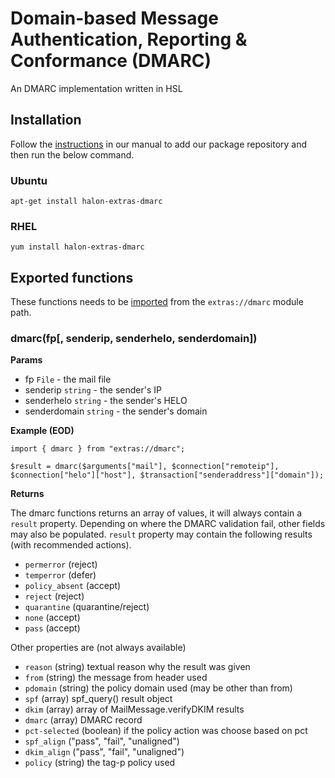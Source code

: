 # Domain-based Message Authentication, Reporting & Conformance (DMARC) 
An DMARC implementation written in HSL

## Installation

Follow the [instructions](https://docs.halon.io/manual/comp_install.html#installation) in our manual to add our package repository and then run the below command.

### Ubuntu

```
apt-get install halon-extras-dmarc
```

### RHEL

```
yum install halon-extras-dmarc
```

## Exported functions

These functions needs to be [imported](https://docs.halon.io/hsl/structures.html#import) from the `extras://dmarc` module path.

### dmarc(fp[, senderip, senderhelo, senderdomain])

**Params**

- fp `File` - the mail file
- senderip `string` - the sender's IP
- senderhelo `string` - the sender's HELO
- senderdomain `string` - the sender's domain

**Example (EOD)**

```
import { dmarc } from "extras://dmarc";

$result = dmarc($arguments["mail"], $connection["remoteip"], $connection["helo"]["host"], $transaction["senderaddress"]["domain"]);
```

**Returns**

The dmarc functions returns an array of values, it will always contain a ``result`` property. Depending on where the DMARC validation fail, other fields may also be populated. ``result`` property may contain the following results (with recommended actions).

* `permerror` (reject)
* `temperror` (defer)
* `policy_absent` (accept)
* `reject` (reject)
* `quarantine` (quarantine/reject)
* `none` (accept)
* `pass` (accept)

Other properties are (not always available)

* `reason` (string) textual reason why the result was given
* `from` (string) the message from header used
* `pdomain` (string) the policy domain used (may be other than from)
* `spf` (array) spf_query() result object
* `dkim` (array) array of MailMessage.verifyDKIM results
* `dmarc` (array) DMARC record
* `pct-selected` (boolean) if the policy action was choose based on pct
* `spf_align` ("pass", "fail", "unaligned")
* `dkim_align` ("pass", "fail", "unaligned")
* `policy` (string) the tag-p policy used
